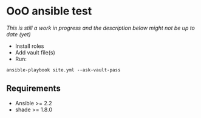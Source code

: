 #  OoO ansible test

*This is still a work in progress and the description below might not be up to
date (yet)*

* Install roles
* Add vault file(s)
* Run:

`ansible-playbook site.yml --ask-vault-pass`

## Requirements

* Ansible >= 2.2
* shade >= 1.8.0
